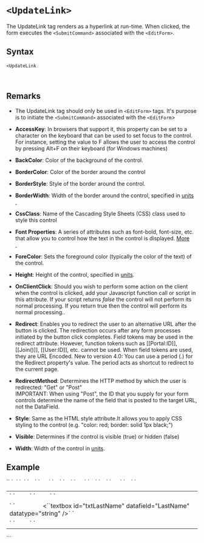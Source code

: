 # `<UpdateLink>`





The UpdateLink tag renders as a hyperlink at run-time. When clicked, the form executes the `<SubmitCommand>` associated with the `<EditForm>`.



## Syntax

    <UpdateLink

 

## Remarks

*   The UpdateLink tag should only be used in `<EditForm>` tags. It's purpose is to initiate the `<SubmitCommand>` associated with the `<EditForm`>  

*   **AccessKey**: In browsers that support it, this property can be set to a character on the keyboard that can be used to set focus to the control. For instance, setting the value to F allows the user to access the control by pressing Alt+F on their keyboard (for Windows machines)  

*   **BackColor**: Color of the background of the control.  

*   **BorderColor**: Color of the border around the control  

*   **BorderStyle**: Style of the border around the control.  

*   **BorderWidth**: Width of the border around the control, specified in [units  
     ](../unit-types.md)
*   **CssClass**: Name of the Cascading Style Sheets (CSS) class used to style this control  

*   **Font Properties**: A series of attributes such as font-bold, font-size, etc. that allow you to control how the text in the control is displayed. [More  
     ](../font-properties.md)
*   **ForeColor**: Sets the foreground color (typically the color of the text) of the control.  

*   **Height**: Height of the control, specified in [units](../unit-types.md).  

*   **OnClientClick**: Should you wish to perform some action on the client when the control is clicked, add your Javascript function call or script in this attribute. If your script returns _false_ the control will not perform its normal processing. If you return true then the control will perform its normal processing..  

*   **Redirect**: Enables you to redirect the user to an alternative URL after the button is clicked. The redirection occurs after any form processes initiated by the button click completes. Field tokens may be used in the redirect attribute. However, function tokens such as [[Portal:ID]], [[Join()]], [[User:ID]], etc. cannot be used. When field tokens are used, they are URL Encoded. New to version 4.0: You can use a period (.) for the Redirect property's value. The period acts as shortcut to redirect to the current page.  

*   **RedirectMethod**: Determines the HTTP method by which the user is redirected: "Get" or "Post"  
    IMPORTANT: When using "Post", the ID that you supply for your form controls determine the name of the field that is posted to the target URL, not the DataField.  

*   **Style**: Same as the HTML style attribute.It allows you to apply CSS styling to the control (e.g. "color: red; border: solid 1px black;")  

*   **Visible**: Determines if the control is visible (true) or hidden (false)  

*   **Width**: Width of the control in [units](../unit-types.md).  



## Example

<div>`<addform>`  
`  <submitcommand commandtext="INSERT INTO Users(FirstName, LastName) VALUES(@FirstName, @LastName)" />`  
`  <table>`  
`    <tr>`  
`      <td>`  
`         <label for="txtFirstName" text="FirstName" />`  
`         <textbox id="txtFirstName" datafield="FirstName" datatype="string" />`  
`       </td>`  
`    </tr>`  
`    <tr>`  
`      <td>`  
`        <label for="txtLastName" text="First Name" />  
        <``textbox id="txtLastName" datafield="LastName" datatype="string" />`  
`      </td>`  
`    </tr>`  
`    <tr>`  
`      <td colspan="2">`  
`        <UpdateLink Text="Add"/> <CancelLink Text="Cancel"/>`  
`      </td>`  
`    </tr>`  
`  </table>  
``</addform>`</div>


